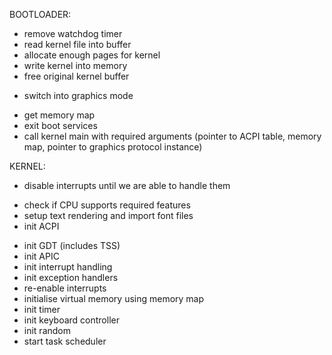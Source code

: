 BOOTLOADER:
* remove watchdog timer
* read kernel file into buffer
* allocate enough pages for kernel
* write kernel into memory
* free original kernel buffer
- switch into graphics mode
* get memory map
* exit boot services
* call kernel main with required arguments (pointer to ACPI table, memory map, pointer to graphics protocol instance)

KERNEL:
* disable interrupts until we are able to handle them
- check if CPU supports required features
- setup text rendering and import font files
- init ACPI
* init GDT (includes TSS)
* init APIC
* init interrupt handling
* init exception handlers
* re-enable interrupts
* initialise virtual memory using memory map
* init timer
* init keyboard controller
* init random
* start task scheduler
